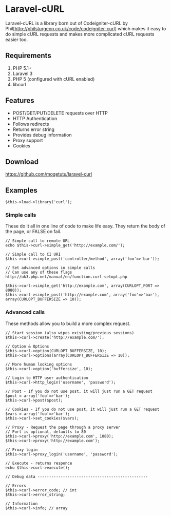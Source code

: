 # Laravel-cURL

Laravel-cURL is a library born out of Codeigniter-cURL by Phil[http://philsturgeon.co.uk/code/codeigniter-curl] which makes it easy to do simple cURL requests and makes more complicated cURL requests easier too.

## Requirements

1. PHP 5.1+
2. Laravel 3
3. PHP 5 (configured with cURL enabled)
4. libcurl

## Features

* POST/GET/PUT/DELETE requests over HTTP
* HTTP Authentication
* Follows redirects
* Returns error string
* Provides debug information
* Proxy support
* Cookies

## Download

https://github.com/mogetutu/laravel-curl

## Examples

    $this->load->library('curl');

### Simple calls

These do it all in one line of code to make life easy. They return the body of the page, or FALSE on fail.

    // Simple call to remote URL
    echo $this->curl->simple_get('http://example.com/');

    // Simple call to CI URI
    $this->curl->simple_post('controller/method', array('foo'=>'bar'));

    // Set advanced options in simple calls
    // Can use any of these flags http://uk3.php.net/manual/en/function.curl-setopt.php

    $this->curl->simple_get('http://example.com', array(CURLOPT_PORT => 8080));
    $this->curl->simple_post('http://example.com', array('foo'=>'bar'), array(CURLOPT_BUFFERSIZE => 10));

### Advanced calls

These methods allow you to build a more complex request.

    // Start session (also wipes existing/previous sessions)
    $this->curl->create('http://example.com/');

    // Option & Options
    $this->curl->option(CURLOPT_BUFFERSIZE, 10);
    $this->curl->options(array(CURLOPT_BUFFERSIZE => 10));

    // More human looking options
    $this->curl->option('buffersize', 10);

    // Login to HTTP user authentication
    $this->curl->http_login('username', 'password');

    // Post - If you do not use post, it will just run a GET request
    $post = array('foo'=>'bar');
    $this->curl->post($post);

    // Cookies - If you do not use post, it will just run a GET request
    $vars = array('foo'=>'bar');
    $this->curl->set_cookies($vars);

    // Proxy - Request the page through a proxy server
    // Port is optional, defaults to 80
    $this->curl->proxy('http://example.com', 1080);
    $this->curl->proxy('http://example.com');

    // Proxy login
    $this->curl->proxy_login('username', 'password');

    // Execute - returns responce
    echo $this->curl->execute();

    // Debug data ------------------------------------------------

    // Errors
    $this->curl->error_code; // int
    $this->curl->error_string;

    // Information
    $this->curl->info; // array

